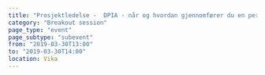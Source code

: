 ```yaml
---
title: "Prosjektledelse -  DPIA - når og hvordan gjennomfører du en personvernkonsekvensvurdering"
category: "Breakout session"
page_type: "event"
page_subtype: "subevent"
from: "2019-03-30T13:00"
to: "2019-03-30T14:00"
location: Vika
---
```

